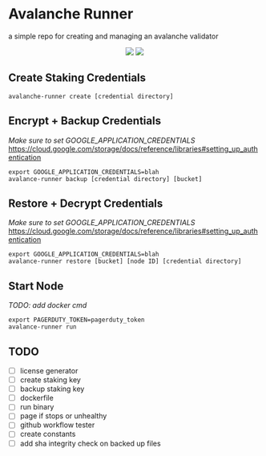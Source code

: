 # Avalanche Runner
a simple repo for creating and managing an avalanche validator

<p align="center">
  <a href="https://goreportcard.com/report/github.com/patrick-ogrady/avalanche-runner"><img src="https://goreportcard.com/badge/github.com/patrick-ogrady/avalanche-runner" /></a>
  <a href="https://github.com/patrick-ogrady/avalanche-runner/blob/master/LICENSE"><img src="https://img.shields.io/github/license/patrick-ogrady/avalanche-runner.svg" /></a>
</p>

## Create Staking Credentials
```text
avalanche-runner create [credential directory]
```

## Encrypt + Backup Credentials
_Make sure to set GOOGLE_APPLICATION_CREDENTIALS_
https://cloud.google.com/storage/docs/reference/libraries#setting_up_authentication
```text
export GOOGLE_APPLICATION_CREDENTIALS=blah
avalance-runner backup [credential directory] [bucket]
```

## Restore + Decrypt Credentials
_Make sure to set GOOGLE_APPLICATION_CREDENTIALS_
https://cloud.google.com/storage/docs/reference/libraries#setting_up_authentication
```text
export GOOGLE_APPLICATION_CREDENTIALS=blah
avalance-runner restore [bucket] [node ID] [credential directory]
```

## Start Node
_TODO: add docker cmd_
```text
export PAGERDUTY_TOKEN=pagerduty_token
avalance-runner run
```

## TODO
- [ ] license generator
- [ ] create staking key
- [ ] backup staking key
- [ ] dockerfile
- [ ] run binary
- [ ] page if stops or unhealthy
- [ ] github workflow tester
- [ ] create constants
- [ ] add sha integrity check on backed up files
